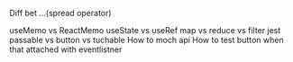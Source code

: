Diff bet   ...(spread operator) 

useMemo vs ReactMemo
useState vs useRef
map vs reduce vs filter
jest
passable vs button vs tuchable
How to moch api 
How to test button when that attached with eventlistner
